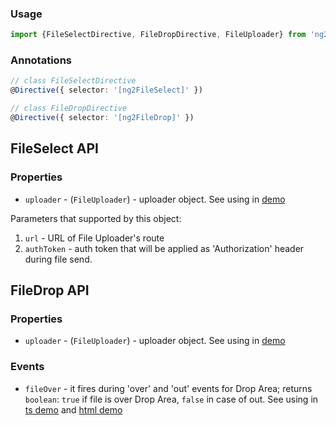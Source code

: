 ### Usage
```typescript
import {FileSelectDirective, FileDropDirective, FileUploader} from 'ng2-file-upload/ng2-file-upload';
```

### Annotations
```typescript
// class FileSelectDirective
@Directive({ selector: '[ng2FileSelect]' })
```

```typescript
// class FileDropDirective
@Directive({ selector: '[ng2FileDrop]' })
```

## FileSelect API

### Properties

  - `uploader` - (`FileUploader`) - uploader object. See using in [demo](https://github.com/valor-software/ng2-file-upload/blob/master/demo/components/file-upload/simple-demo.ts)

  Parameters that supported by this object:

  1. `url` - URL of File Uploader's route
  2. `authToken` - auth token that will be applied as 'Authorization' header during file send.

## FileDrop API

### Properties

  - `uploader` - (`FileUploader`) - uploader object. See using in [demo](https://github.com/valor-software/ng2-file-upload/blob/master/demo/components/file-upload/simple-demo.ts)

### Events

  - `fileOver` - it fires during 'over' and 'out' events for Drop Area; returns `boolean`: `true` if file is over Drop Area, `false` in case of out.
  See using in [ts demo](https://github.com/valor-software/ng2-file-upload/blob/master/demo/components/file-upload/simple-demo.ts) and
  [html demo](https://github.com/valor-software/ng2-file-upload/blob/master/demo/components/file-upload/simple-demo.html)
